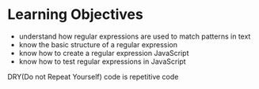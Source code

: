 # Learning Objectives
- understand how regular expressions are used to match patterns in text
- know the basic structure of a regular expression
- know how to create a regular expression JavaScript
- know how to test regular expressions in JavaScript

DRY(Do not Repeat Yourself) code is repetitive code

